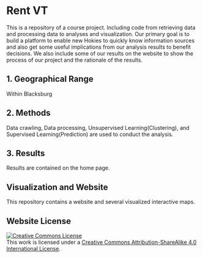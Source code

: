 # Rent VT
This is a repository of a course project. Including code from retrieving data and processing data to analyses and visualization.
Our primary goal is to build a platform to enable new Hokies to quickly know information sources and also get some useful implications from our analysis results to benefit decisions. 
We also include some of our results on the website to show the process of our project and the rationale of the results.

## 1. Geographical Range
Within Blacksburg
## 2. Methods
Data crawling, Data processing, Unsupervised Learning(Clustering), and Supervised Learning(Prediction) are used to conduct the analysis.
## 3. Results
Results are contained on the home page.
## Visualization and Website
This repository contains a website and several visualized interactive maps.

## Website License
<a rel="license" href="http://creativecommons.org/licenses/by-sa/4.0/"><img alt="Creative Commons License" style="border-width:0" src="https://i.creativecommons.org/l/by-sa/4.0/88x31.png" /></a><br />This work is licensed under a <a rel="license" href="http://creativecommons.org/licenses/by-sa/4.0/">Creative Commons Attribution-ShareAlike 4.0 International License</a>.

